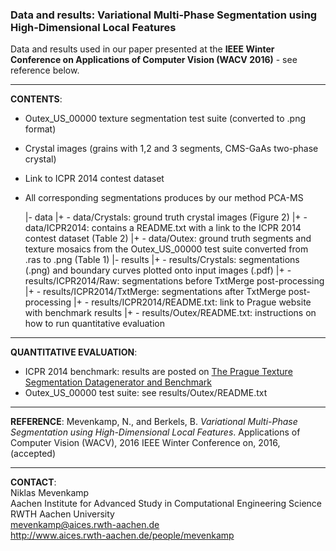 ### Data and results: Variational Multi-Phase Segmentation using High-Dimensional Local Features
Data and results used in our paper presented at the **IEEE Winter Conference on Applications of Computer Vision (WACV 2016)** - see reference below.
___
**CONTENTS**:
 - Outex_US_00000 texture segmentation test suite (converted to .png format)
 - Crystal images (grains with 1,2 and 3 segments, CMS-GaAs two-phase crystal)
 - Link to ICPR 2014 contest dataset
 - All corresponding segmentations produces by our method PCA-MS
 


     |- data
     |+ - data/Crystals: ground truth crystal images (Figure 2)
     |+ - data/ICPR2014: contains a README.txt with a link to the ICPR 2014 contest dataset (Table 2)
     |+ - data/Outex: ground truth segments and texture mosaics from the Outex_US_00000 test suite converted from .ras to .png (Table 1)
     |- results
     |+ - results/Crystals: segmentations (.png) and boundary curves plotted onto input images (.pdf) 
     |+ - results/ICPR2014/Raw: segmentations before TxtMerge post-processing
     |+ - results/ICPR2014/TxtMerge: segmentations after TxtMerge post-processing
     |+ - results/ICPR2014/README.txt: link to Prague website with benchmark results
     |+ - results/Outex/README.txt: instructions on how to run quantitative evaluation

___
**QUANTITATIVE EVALUATION**:
 - ICPR 2014 benchmark: results are posted on [The Prague Texture Segmentation Datagenerator and Benchmark](http://mosaic.utia.cas.cz/index.php?act=view_res&f3=0&id=&dyn=0&vis=7&hr=1&sort=2&dir=0&f1=0&f2=-1&f4=-1&ndl=-1&nt=-2&alg=-1&ver=&bid=3)
 - Outex_US_00000 test suite: see results/Outex/README.txt
 

___
**REFERENCE**:
Mevenkamp, N., and Berkels, B. _Variational Multi-Phase Segmentation using High-Dimensional Local Features_. Applications of Computer Vision (WACV), 2016 IEEE Winter Conference on, 2016, (accepted)
___
**CONTACT**:<br>
Niklas Mevenkamp<br>
Aachen Institute for Advanced Study in Computational Engineering Science<br>
RWTH Aachen University<br>
mevenkamp@aices.rwth-aachen.de<br>
http://www.aices.rwth-aachen.de/people/mevenkamp
